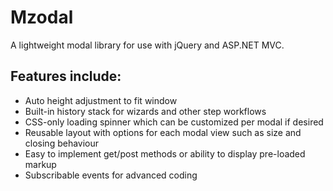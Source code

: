 <h1>Mzodal</h1>
<p>A lightweight modal library for use with jQuery and ASP.NET MVC.</p>

<h2>Features include:</h2>
<ul>
	<li>Auto height adjustment to fit window</li>
	<li>Built-in history stack for wizards and other step workflows</li>
	<li>CSS-only loading spinner which can be customized per modal if desired</li>
	<li>Reusable layout with options for each modal view such as size and closing behaviour</li>
	<li>Easy to implement get/post methods or ability to display pre-loaded markup</li>
	<li>Subscribable events for advanced coding</li>
</ul>
